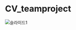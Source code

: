 # CV_teamproject

![슬라이드1](https://github.com/ChoMinkyung/CV_teamproject/assets/58170545/902cf12b-5d8e-4860-8964-a49a15f7b1a4)
